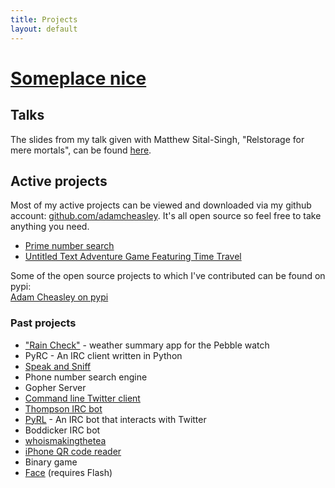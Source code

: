 ```yaml
---
title: Projects
layout: default
---
```


# [Someplace nice](/)

## Talks


The slides from my talk given with Matthew Sital-Singh, "Relstorage for mere mortals", can be found [here](https://docs.google.com/presentation/d/1zeJ7MiMitejAdSSUkntHrqHs_Iu9h4q1vYJ1GwQbnpI/edit?usp=sharing).

	
## Active projects

Most of my active projects can be viewed and downloaded via my github account: [github.com/adamcheasley](https://github.com/adamcheasley). It's all open source so feel free to take anything you need.

- [Prime number search](/projects/primes/index.html)
- [Untitled Text Adventure Game Featuring Time Travel](https://github.com/adamcheasley/adventure)


Some of the open source projects to which I've contributed can be found on pypi:  
[Adam Cheasley on pypi](https://pypi.python.org/pypi?%3Aaction=search&term=adam+cheasley&submit=search)

	
### Past projects

- ["Rain Check"](https://github.com/mattss/pebble-raincheck/) - weather summary app for the Pebble watch
- PyRC - An IRC client written in Python
- [Speak and Sniff](/projects/speakandsniff/index.html)
- Phone number search engine
- Gopher Server
- [Command line Twitter client](/projects/command_line_twitter/index.html)
- [Thompson IRC bot](/projects/thompson/index.html)
- [PyRL](/projects/twitterbot/index.html) - An IRC bot that interacts with Twitter
- Boddicker IRC bot
- [whoismakingthetea](/projects/whoismakingthetea/index.html)
- [iPhone QR code reader](/projects/qrdecoder_iphone/index.html)
- Binary game
- [Face](http://someplacenice.co.uk/images/faceproject.html) (requires Flash)
